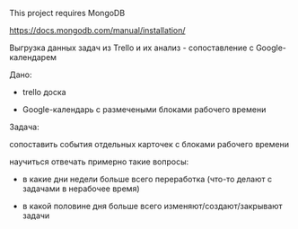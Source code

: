

This project requires MongoDB

https://docs.mongodb.com/manual/installation/



Выгрузка данных задач из Trello и их анализ - сопоставление с Google-календарем

Дано:

- trello доска

- Google-календарь с размечеными блоками рабочего времени

Задача:

сопоставить события отдельных карточек с блоками рабочего времени

научиться отвечать примерно такие вопросы:

- в какие дни недели больше всего переработка (что-то делают с задачами в нерабочее время)

- в какой половине дня больше всего изменяют/создают/закрывают задачи
